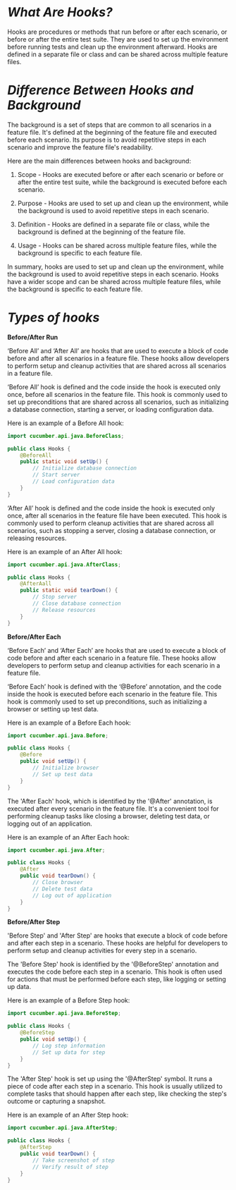 # *What Are Hooks?*
Hooks are procedures or methods that run before or after each scenario, or before or after the entire test suite. 
They are used to set up the environment before running tests and clean up the environment afterward. 
Hooks are defined in a separate file or class and can be shared across multiple feature files.
# *Difference Between Hooks and Background*
The background is a set of steps that are common to all scenarios in a feature file. 
It's defined at the beginning of the feature file and executed before each scenario. 
Its purpose is to avoid repetitive steps in each scenario and improve the feature file's readability.

Here are the main differences between hooks and background:
1. Scope - Hooks are executed before or after each scenario or before or after the entire test suite, while the background is executed before each scenario.

2. Purpose - Hooks are used to set up and clean up the environment, while the background is used to avoid repetitive steps in each scenario.

3. Definition - Hooks are defined in a separate file or class, while the background is defined at the beginning of the feature file.

4. Usage - Hooks can be shared across multiple feature files, while the background is specific to each feature file.

In summary, hooks are used to set up and clean up the environment, while the background is used to avoid repetitive steps in each scenario. Hooks have a wider scope and can be shared across multiple feature files, while the background is specific to each feature file.
# *Types of hooks*
**Before/After Run**

‘Before All’ and ‘After All’ are hooks that are used to execute a block of code before and after all scenarios in a feature file. These hooks allow developers to perform setup and cleanup activities that are shared across all scenarios in a feature file.

‘Before All’ hook is defined and the code inside the hook is executed only once, before all scenarios in the feature file. 
This hook is commonly used to set up preconditions that are shared across all scenarios, such as initializing a database connection, starting a server, or loading configuration data.

Here is an example of a Before All hook:
```java
import cucumber.api.java.BeforeClass;

public class Hooks {
    @BeforeAll
    public static void setUp() {
        // Initialize database connection
        // Start server
        // Load configuration data
    }
}
```
‘After All’ hook is defined and the code inside the hook is executed only once, after all scenarios in the feature file have been executed. 
This hook is commonly used to perform cleanup activities that are shared across all scenarios, such as stopping a server, closing a database connection, or releasing resources.

Here is an example of an After All hook:
```java
import cucumber.api.java.AfterClass;

public class Hooks {
    @AfterAall
    public static void tearDown() {
        // Stop server
        // Close database connection
        // Release resources
    }
}
```
**Before/After Each**

‘Before Each’ and ‘After Each’ are hooks that are used to execute a block of code before and after each scenario in a feature file. 
These hooks allow developers to perform setup and cleanup activities for each scenario in a feature file.

‘Before Each’ hook is defined with the ‘@Before’ annotation, and the code inside the hook is executed before each scenario in the feature file. 
This hook is commonly used to set up preconditions, such as initializing a browser or setting up test data.

Here is an example of a Before Each hook:
```java
import cucumber.api.java.Before;

public class Hooks {
    @Before
    public void setUp() {
        // Initialize browser
        // Set up test data
    }
}
```
The 'After Each' hook, which is identified by the '@After' annotation, is executed after every scenario in the feature file. It's a convenient tool for performing cleanup tasks like closing a browser, deleting test data, or logging out of an application.

Here is an example of an After Each hook:
```java
import cucumber.api.java.After;

public class Hooks {
    @After
    public void tearDown() {
        // Close browser
        // Delete test data
        // Log out of application
    }
}
```
**Before/After Step**

'Before Step' and 'After Step' are hooks that execute a block of code before and after each step in a scenario. 
These hooks are helpful for developers to perform setup and cleanup activities for every step in a scenario.

The 'Before Step' hook is identified by the '@BeforeStep' annotation and executes the code before each step in a scenario. 
This hook is often used for actions that must be performed before each step, like logging or setting up data.

Here is an example of a Before Step hook:
```java
import cucumber.api.java.BeforeStep;

public class Hooks {
    @BeforeStep
    public void setUp() {
        // Log step information
        // Set up data for step
    }
}
```
The 'After Step' hook is set up using the '@AfterStep' symbol. It runs a piece of code after each step in a scenario. 
This hook is usually utilized to complete tasks that should happen after each step, like checking the step's outcome or capturing a snapshot.

Here is an example of an After Step hook:
```java
import cucumber.api.java.AfterStep;

public class Hooks {
    @AfterStep
    public void tearDown() {
        // Take screenshot of step
        // Verify result of step
    }
}
```